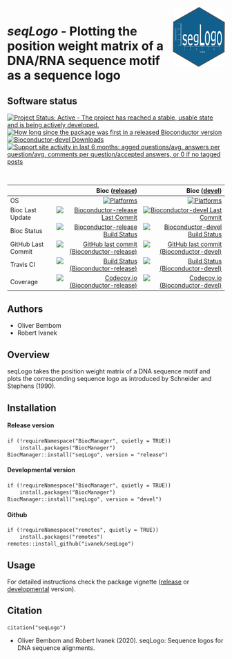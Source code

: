 <img src="vignettes/seqLogo-logo.png" align="right" alt="" width="120" />

# _seqLogo_ - Plotting the position weight matrix of a DNA/RNA sequence motif as a sequence logo

## Software status

<!-- badges: start -->
[![Project Status: Active - The project has reached a stable, usable state and is being actively developed.](http://www.repostatus.org/badges/latest/active.svg)](http://www.repostatus.org/#active)
[![How long since the package was first in a released Bioconductor version](https://bioconductor.org/shields/years-in-bioc/seqLogo.svg)](https://bioconductor.org/packages/seqLogo) 
[![Bioconductor-devel Downloads](https://bioconductor.org/shields/downloads/devel/seqLogo.svg)](https://bioconductor.org/packages/stats/bioc/seqLogo/)
[![Support site activity in last 6 months: agged questions/avg. answers per question/avg. comments per question/accepted answers, or 0 if no tagged posts](https://bioconductor.org/shields/posts/seqLogo.svg)](https://support.bioconductor.org/t/seqLogo/)
<!-- badges: end -->

&nbsp;

|                     | Bioc ([release](https://bioconductor.org/packages/release/bioc/html/seqLogo.html)) | Bioc ([devel](https://bioconductor.org/packages/devel/bioc/html/seqLogo.html)) |
|:--------------------|----------------------------------------------------------------------------:|--------------------------------------------------------------------------------:|
| OS                  | [![Platforms](https://bioconductor.org/shields/availability/release/seqLogo.svg)](https://bioconductor.org/checkResults/release/bioc-LATEST/seqLogo/) | [![Platforms](https://bioconductor.org/shields/availability/devel/seqLogo.svg)](https://bioconductor.org/checkResults/devel/bioc-LATEST/seqLogo/) |
| Bioc Last Update    | [![Bioconductor-release Last Commit](https://bioconductor.org/shields/lastcommit/release/bioc/seqLogo.svg)](https://bioconductor.org/checkResults/release/bioc-LATEST/seqLogo/) | [![Bioconductor-devel Last Commit](https://bioconductor.org/shields/lastcommit/devel/bioc/seqLogo.svg)](https://bioconductor.org/checkResults/devel/bioc-LATEST/seqLogo/) |
| Bioc Status         | [![Bioconductor-release Build Status](https://bioconductor.org/shields/build/release/bioc/seqLogo.svg)](https://bioconductor.org/checkResults/release/bioc-LATEST/seqLogo) | [![Bioconductor-devel Build Status](https://bioconductor.org/shields/build/devel/bioc/seqLogo.svg)](https://bioconductor.org/checkResults/devel/bioc-LATEST/seqLogo) |
| GitHub Last Commit  | [![GitHub last commit (Bioconductor-release)](https://img.shields.io/github/last-commit/ivanek/seqLogo/RELEASE_3_11)](https://github.com/ivanek/seqLogo/tree/RELEASE_3_11) | [![GitHub last commit (Bioconductor-devel)](https://img.shields.io/github/last-commit/ivanek/seqLogo/master)](https://github.com/ivanek/seqLogo/tree/master/) |
| Travis CI           | [![Build Status  (Bioconductor-release)](https://travis-ci.org/ivanek/seqLogo.svg?branch=RELEASE_3_11)](https://travis-ci.org/ivanek/seqLogo/branches) | [![Build Status (Bioconductor-devel)](https://travis-ci.org/ivanek/seqLogo.svg?branch=master)](https://travis-ci.org/ivanek/seqLogo) |
| Coverage            | [![Codecov.io (Bioconductor-release)](https://codecov.io/github/ivanek/seqLogo/coverage.svg?branch=RELEASE_3_11)](https://codecov.io/gh/ivanek/seqLogo/branch/RELEASE_3_11) | [![Codecov.io (Bioconductor-devel)](https://codecov.io/github/ivanek/seqLogo/coverage.svg?branch=master)](https://codecov.io/github/ivanek/seqLogo) |

## Authors

- Oliver Bembom
- Robert Ivanek

## Overview

seqLogo takes the position weight matrix of a DNA sequence motif and plots 
the corresponding sequence logo as introduced by Schneider and Stephens (1990).

## Installation

#### Release version

```
if (!requireNamespace("BiocManager", quietly = TRUE))
    install.packages("BiocManager")
BiocManager::install("seqLogo", version = "release")
```

#### Developmental version

```
if (!requireNamespace("BiocManager", quietly = TRUE))
    install.packages("BiocManager")
BiocManager::install("seqLogo", version = "devel")
```

#### Github

```
if (!requireNamespace("remotes", quietly = TRUE))
    install.packages("remotes")
remotes::install_github("ivanek/seqLogo")
```

## Usage

For detailed instructions check the package vignette 
([release](https://bioconductor.org/packages/release/bioc/vignettes/seqLogo/inst/doc/seqLogo.pdf) 
or 
[developmental](https://bioconductor.org/packages/devel/bioc/vignettes/seqLogo/inst/doc/seqLogo.html) 
version).

## Citation 

```
citation("seqLogo")
```

- Oliver Bembom and Robert Ivanek (2020). seqLogo: Sequence logos for DNA sequence alignments.
